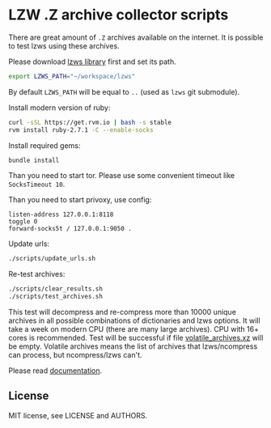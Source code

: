 # LZW .Z archive collector scripts

There are great amount of `.Z` archives available on the internet.
It is possible to test lzws using these archives.

Please download [lzws library](https://github.com/andrew-aladev/lzws) first and set its path.
```sh
export LZWS_PATH="~/workspace/lzws"
```

By default `LZWS_PATH` will be equal to `..` (used as `lzws` git submodule).

Install modern version of ruby:
```sh
curl -sSL https://get.rvm.io | bash -s stable
rvm install ruby-2.7.1 -C --enable-socks
```

Install required gems:
```sh
bundle install
```

Than you need to start tor.
Please use some convenient timeout like `SocksTimeout 10`.

Than you need to start privoxy, use config:
```
listen-address 127.0.0.1:8118
toggle 0
forward-socks5t / 127.0.0.1:9050 .
```

Update urls:
```sh
./scripts/update_urls.sh
```

Re-test archives:
```sh
./scripts/clear_results.sh
./scripts/test_archives.sh
```

This test will decompress and re-compress more than 10000 unique archives in all possible combinations of dictionaries and lzws options.
It will take a week on modern CPU (there are many large archives).
CPU with 16+ cores is recommended.
Test will be successful if file [volatile_archives.xz](data/volatile_archives.xz) will be empty.
Volatile archives means the list of archives that lzws/ncompress can process, but ncompress/lzws can't.

Please read [documentation](doc/real_world_testing.txt).

## License

MIT license, see LICENSE and AUTHORS.
